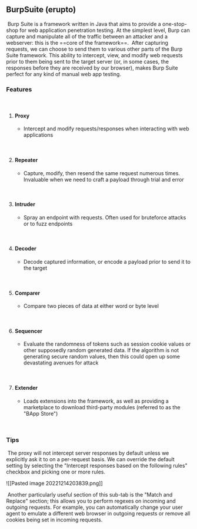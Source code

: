 ## BurpSuite (erupto)
​
Burp Suite is a framework written in Java that aims to provide a one-stop-shop for web application penetration testing. At the simplest level, Burp can capture and manipulate all of the traffic between an attacker and a webserver: this is the ==core of the framework==. 
​
After capturing requests, we can choose to send them to various other parts of the Burp Suite framework. This ability to intercept, view, and modify web requests prior to them being sent to the target server (or, in some cases, the responses before they are received by our browser), makes Burp Suite perfect for any kind of manual web app testing.
​
​
### Features
​
1. #### Proxy
   - Intercept and modify requests/responses when interacting with web applications
   
   ​
2. #### Repeater
   - Capture, modify, then resend the same request numerous times. Invaluable when we need to craft a payload through trial and error
   
   ​
3. #### Intruder
   - Spray an endpoint with requests. Often used for bruteforce attacks or to fuzz endpoints
   
   ​
4. #### Decoder
   - Decode captured information, or encode a payload prior to send it to the target
   
   ​
5. #### Comparer
   - Compare two pieces of data at either word or byte level
   
   ​
6. #### Sequencer
   - Evaluate the randomness of tokens such as session cookie values or other supposedly random generated data. If the algorithm is not generating secure random values, then this could open up some devastating avenues for attack
   
   ​
7. #### Extender
   - Loads extensions into the framework, as well as providing a marketplace to download third-party modules (referred to as the "BApp Store")
     
   ​
​
### Tips
​
The proxy will not intercept server responses by default unless we explicitly ask it to on a per-request basis. We can override the default setting by selecting the "Intercept responses based on the following rules" checkbox and picking one or more rules.
​

![[Pasted image 20221214203839.png]]

​
Another particularly useful section of this sub-tab is the "Match and Replace" section; this allows you to perform regexes on incoming and outgoing requests. For example, you can automatically change your user agent to emulate a different web browser in outgoing requests or remove all cookies being set in incoming requests.